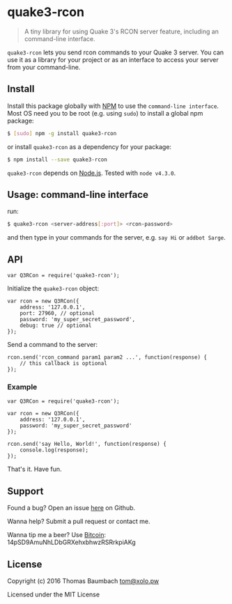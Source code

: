 # quake3-rcon

> A tiny library for using Quake 3's RCON server feature, including an command-line interface.

`quake3-rcon` lets you send rcon commands to your Quake 3 server. You can use it as a library for your project or as an interface to access your server from your command-line.

## Install

Install this package globally with [NPM](https://www.npmjs.com/) to use the `command-line interface`. Most OS need you to be root (e.g. using `sudo`) to install a global npm package:

```sh
$ [sudo] npm -g install quake3-rcon
```

or install `quake3-rcon` as a dependency for your package:

```sh
$ npm install --save quake3-rcon
```

`quake3-rcon` depends on [Node.js](https://nodejs.org/). Tested with `node v4.3.0`.

## Usage: command-line interface

run:

```sh
$ quake3-rcon <server-address[:port]> <rcon-password>
```

and then type in your commands for the server, e.g. `say Hi` or `addbot Sarge`.

## API

```
var Q3RCon = require('quake3-rcon');
```

Initialize the `quake3-rcon` object:

```
var rcon = new Q3RCon({
    address: '127.0.0.1',
    port: 27960, // optional
    password: 'my_super_secret_password',
    debug: true // optional
});
```

Send a command to the server:

```
rcon.send('rcon_command param1 param2 ...', function(response) {
    // this callback is optional
});
```

### Example

```
var Q3RCon = require('quake3-rcon');

var rcon = new Q3RCon({
    address: '127.0.0.1',
    password: 'my_super_secret_password'
});

rcon.send('say Hello, World!', function(response) {
    console.log(response);
});
```

That's it. Have fun.

## Support

Found a bug? Open an issue [here](https://github.com/thbaumbach/node-quake3-rcon/issues) on Github.

Wanna help? Submit a pull request or contact me.

Wanna tip me a beer? Use [Bitcoin](bitcoin:14pSD9AmuNhLDbGRXehxbhwzRSRrkpiAKg): 14pSD9AmuNhLDbGRXehxbhwzRSRrkpiAKg

## License

Copyright (c) 2016 Thomas Baumbach <tom@xolo.pw>

Licensed under the MIT License
